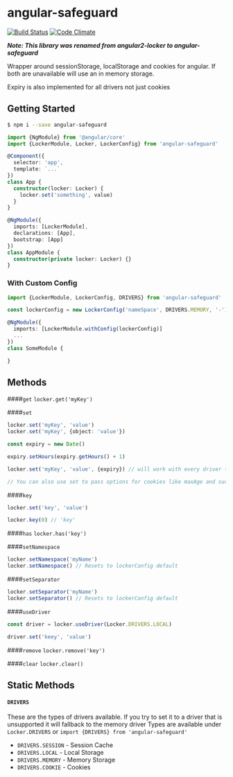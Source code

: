 angular-safeguard
=====
[![Build Status](https://travis-ci.org/MikaAK/angular2-locker.svg?branch=master)](https://travis-ci.org/MikaAK/angular2-locker)
[![Code Climate](https://codeclimate.com/github/MikaAK/angular2-locker/badges/gpa.svg)](https://codeclimate.com/github/MikaAK/angular2-locker)

***Note: This library was renamed from angular2-locker to angular-safeguard***

Wrapper around sessionStorage, localStorage and cookies for angular. If both are unavailable will use an in memory storage.

Expiry is also implemented for all drivers not just cookies

## Getting Started
```bash
$ npm i --save angular-safeguard
```

```typescript
import {NgModule} from '@angular/core'
import {LockerModule, Locker, LockerConfig} from 'angular-safeguard'

@Component({
  selector: 'app',
  template: `...`
})
class App {
  constructor(locker: Locker) {
    locker.set('something', value)
  }
}

@NgModule({
  imports: [LockerModule],
  declarations: [App],
  bootstrap: [App]
})
class AppModule {
  constructor(private locker: Locker) {}
}
```

### With Custom Config
```typescript
import {LockerModule, LockerConfig, DRIVERS} from 'angular-safeguard'

const lockerConfig = new LockerConfig('nameSpace', DRIVERS.MEMORY, '-')

@NgModule({
  imports: [LockerModule.withConfig(lockerConfig)]
  ...
})
class SomeModule {

}
```

## Methods
####`get`
`locker.get('myKey')`

####`set`
```typescript
locker.set('myKey', 'value')
locker.set('myKey', {object: 'value'})

const expiry = new Date()

expiry.setHours(expiry.getHours() + 1)

locker.set('myKey', 'value', {expiry}) // will work with every driver type

// You can also use set to pass options for cookies like maxAge and such
```

####`key`
```typescript
locker.set('key', 'value')

locker.key(0) // 'key'
```

####`has`
`locker.has('key')`

####`setNamespace`
```typescript
locker.setNamespace('myName')
locker.setNamespace() // Resets to lockerConfig default
```

####`setSeparator`

```typescript
locker.setSeparator('myName')
locker.setSeparator() // Resets to lockerConfig default
```

####`useDriver`
```typescript
const driver = locker.useDriver(Locker.DRIVERS.LOCAL)

driver.set('keey', 'value')
```

####`remove`
`locker.remove('key')`

####`clear`
`locker.clear()`

## Static Methods
#### `DRIVERS`
These are the types of drivers available. If you try to set it to a driver that is unsupported it will fallback to the memory driver
Types are available under `Locker.DRIVERS` or `import {DRIVERS} from 'angular-safeguard'`

- `DRIVERS.SESSION` - Session Cache
- `DRIVERS.LOCAL` - Local Storage
- `DRIVERS.MEMORY` - Memory Storage
- `DRIVERS.COOKIE` - Cookies
